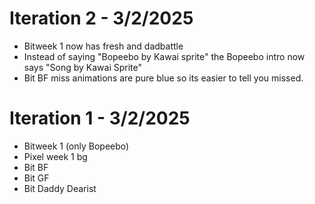 # Iteration 2 - 3/2/2025
- Bitweek 1 now has fresh and dadbattle
- Instead of saying "Bopeebo by Kawai sprite" the Bopeebo intro now says "Song by Kawai Sprite"
- Bit BF miss animations are pure blue so its easier to tell you missed.

# Iteration 1 - 3/2/2025
- Bitweek 1 (only Bopeebo)
- Pixel week 1 bg
- Bit BF
- Bit GF
- Bit Daddy Dearist